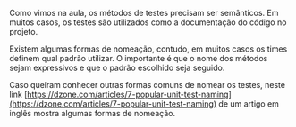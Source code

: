 Como vimos na aula, os métodos de testes precisam ser semânticos. Em muitos casos, os testes são utilizados como a documentação do código no projeto.

Existem algumas formas de nomeação, contudo, em muitos casos os times definem qual padrão utilizar. O importante é que o nome dos métodos sejam expressivos e que o padrão escolhido seja seguido.

Caso queiram conhecer outras formas comuns de nomear os testes, neste link [https://dzone.com/articles/7-popular-unit-test-naming](https://dzone.com/articles/7-popular-unit-test-naming) de um artigo em inglês mostra algumas formas de nomeação.